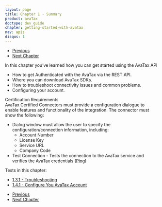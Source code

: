```yaml
---
layout: page
title: Chapter 1 - Summary
product: avaTax
doctype: dev_guide
chapter: getting-started-with-avatax
nav: apis
disqus: 1
---
```

<ul class="pager">
  <li class="previous"><a href="/avatax/dev-guide/getting-started-with-avatax/configure-your-avatax-account/"><i class="glyphicon glyphicon-chevron-left"></i>Previous</a></li>
  <li class="next"><a href="/avatax/dev-guide/transactions/">Next Chapter<i class="glyphicon glyphicon-chevron-right"></i></a></li>
</ul>

In this chapter you’ve learned how you can get started using the AvaTax API
<ul class="dev-guide-list">
  <li>How to get Authenticated with the AvaTax via the REST API.</li>
  <li>Where you can download AvaTax SDKs.</li>
  <li>How to troubleshoot connectivity issues and common problems.</li>
  <li>Configuring your account.</li>
</ul>

<div class="dev-guide-certification">
<div class="dev-guide-certification-heading">Certification Requirements</div>
<div class="dev-guide-certification-content">
AvaTax Certified Connectors must provide a configuration dialogue to enable features and functionality of the integration.
The connector must show the following:
    <ul class="dev-guide-list">
        <li>Dialog window must allow the user to specify the configuration/connection information, including:
          <ul class="dev-guide-list">
            <li>Account Number</li>
            <li>License Key</li>
            <li>Service URL</li>
            <li>Company Code</li>
          </ul>
        </li>
        <li>Test Connection - Tests the connection to the AvaTax service and verifies the AvaTax credentials (<a class="dev-guide-link" href="https://developer.avalara.com/api-reference/avatax/rest/v2/methods/Utilities/Ping/">Ping</a>)</li>
    </ul>
</div>
</div>

Tests in this chapter:
<ul class="dev-guide-list">
  <li><a class="dev-guide-link" href="/avatax/dev-guide/getting-started-with-avatax/troubleshooting/#test1">1.3.1 - Troubleshooting</a></li>
  <li><a class="dev-guide-link" href="/avatax/dev-guide/getting-started-with-avatax/configure-your-avatax-account/#test1">1.4.1 - Configure You AvaTax Account</a></li>
</ul>

<ul class="pager">
  <li class="previous"><a href="/avatax/dev-guide/getting-started-with-avatax/configure-your-avatax-account/"><i class="glyphicon glyphicon-chevron-left"></i>Previous</a></li>
  <li class="next"><a href="/avatax/dev-guide/transactions/">Next Chapter<i class="glyphicon glyphicon-chevron-right"></i></a></li>
</ul>